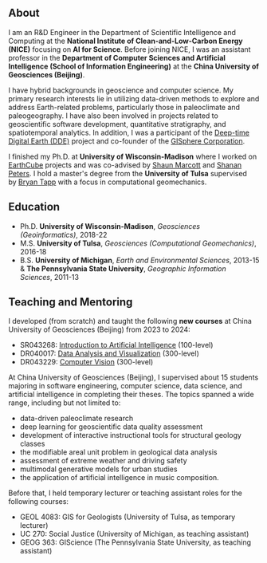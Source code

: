 ## About

I am an R&D Engineer in the Department of Scientific Intelligence and Computing at the **National Institute of Clean-and-Low-Carbon Energy (NICE)** focusing on **AI for Science**. Before joining NICE, I was an assistant professor in the **Department of Computer Sciences and Artificial Intelligence (School of Information Engineering)** at the **China University of Geosciences (Beijing)**.

I have hybrid backgrounds in geoscience and computer science. My primary research interests lie in utilizing data-driven methods to explore and address Earth-related problems, particularly those in paleoclimate and paleogeography. I have also been involved in projects related to geoscientific software development, quantitative stratigraphy, and spatiotemporal analytics. In addition, I was a participant of the [Deep-time Digital Earth (DDE)](https://www.ddeworld.org/) project and co-founder of the [GISphere Corporation](https://gisphere.info/).

I finished my Ph.D. at **University of Wisconsin-Madison** where I worked on [EarthCube](https://www.earthcube.org/) projects and was co-advised by [Shaun Marcott](https://geoscience.wisc.edu/people/marcott-shaun/) and [Shanan Peters](http://strata.geology.wisc.edu/). I hold a master's degree from the **University of Tulsa** supervised by [Bryan Tapp](https://faculty.utulsa.edu/faculty/bryan-tapp/) with a focus in computational geomechanics.


## Education

- Ph.D. **University of Wisconsin-Madison**, *Geosciences (Geoinformatics)*, 2018-22
- M.S. **University of Tulsa**, *Geosciences (Computational Geomechanics)*, 2016-18
- B.S. **University of Michigan**, *Earth and Environmental Sciences*, 2013-15 & **The Pennsylvania State University**, *Geographic Information Sciences*, 2011-13

## Teaching and Mentoring

I developed (from scratch) and taught the following **new courses** at China University of Geosciences (Beijing) from 2023 to 2024:

- SR043268: [Introduction to Artificial Intelligence](https://yeshan-geo.github.io/pages/intro_ai) (100-level)
- DR040017: [Data Analysis and Visualization](https://yeshan-geo.github.io/pages/datavis) (300-level)
- DR043229: [Computer Vision](https://yeshan-geo.github.io/pages/computer_vision) (300-level)

At China University of Geosciences (Beijing), I supervised about 15 students majoring in software engineering, computer science, data science, and artificial intelligence in completing their theses. The topics spanned a wide range, including but not limited to:
- data-driven paleoclimate research
- deep learning for geoscientific data quality assessment
- development of interactive instructional tools for structural geology classes
- the modifiable areal unit problem in geological data analysis
- assessment of extreme weather and driving safety
- multimodal generative models for urban studies
- the application of artificial intelligence in music composition.

Before that, I held temporary lecturer or teaching assistant roles for the following courses:

- GEOL 4083: GIS for Geologists (University of Tulsa, as temporary lecturer)
- UC 270: Social Justice (University of Michigan, as teaching assistant)
- GEOG 363: GIScience (The Pennsylvania State University, as teaching assistant)
